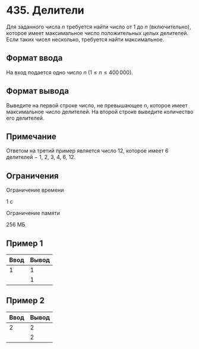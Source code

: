 # 435. Делители

Для заданного числа $n$ требуется найти число от 1 до $n$ (включительно), которое имеет максимальное число положительных целых делителей. Если таких чисел несколько, требуется найти максимальное.

## Формат ввода

На вход подается одно число $n$ $(1 \le n \le 400\,000)$.

## Формат вывода

Выведите на первой строке число, не превышающее $n$, которое имеет максимальное число делителей. На второй строке выведите количество его делителей.

## Примечание

Ответом на третий пример является число 12, которое имеет 6 делителей $-$ 1, 2, 3, 4, 6, 12.

## Ограничения

Ограничение времени

1 с

Ограничение памяти

256 МБ

## Пример 1

| Ввод | Вывод |
|------|-------|
| 1    | 1     |
|      | 1     |

## Пример 2

| Ввод | Вывод |
|------|-------|
| 2    | 2     |
|      | 2     |
